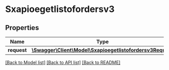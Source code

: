 # Sxapioegetlistofordersv3

## Properties
Name | Type | Description | Notes
------------ | ------------- | ------------- | -------------
**request** | [**\Swagger\Client\Model\Sxapioegetlistofordersv3Request**](Sxapioegetlistofordersv3Request.md) |  | [optional] 

[[Back to Model list]](../README.md#documentation-for-models) [[Back to API list]](../README.md#documentation-for-api-endpoints) [[Back to README]](../README.md)



